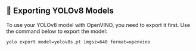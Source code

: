 ## 🔄 Exporting YOLOv8 Models

To use your YOLOv8 model with OpenVINO, you need to export it first. Use the command below to export the model:

```bash
yolo export model=yolov8s.pt imgsz=640 format=openvino
```